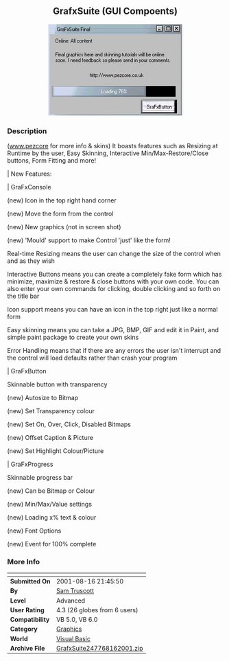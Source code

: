 ﻿<div align="center">

## GrafxSuite \(GUI Compoents\)

<img src="PIC20018161647421275.jpg">
</div>

### Description

(www.pezcore for more info & skins) It boasts features such as Resizing at Runtime by the user, Easy Skinning, Interactive Min/Max-Restore/Close buttons, Form Fitting and more!

| New Features:

| GraFxConsole

(new) Icon in the top right hand corner

(new) Move the form from the control

(new) New graphics (not in screen shot)

(new) 'Mould' support to make Control 'just' like the form!

Real-time Resizing means the user can change the size of the control when and as they wish

Interactive Buttons means you can create a completely fake form which has minimize, maximize & restore & close buttons with your own code. You can also enter your own commands for clicking, double clicking and so forth on the title bar

Icon support means you can have an icon in the top right just like a normal form

Easy skinning means you can take a JPG, BMP, GIF and edit it in Paint, and simple paint package to create your own skins

Error Handling means that if there are any errors the user isn't interrupt and the control will load defaults rather than crash your program

| GraFxButton

Skinnable button with transparency

(new) Autosize to Bitmap

(new) Set Transparency colour

(new) Set On, Over, Click, Disabled Bitmaps

(new) Offset Caption & Picture

(new) Set Highlight Colour/Picture

| GraFxProgress

Skinnable progress bar

(new) Can be Bitmap or Colour

(new) Min/Max/Value settings

(new) Loading x% text & colour

(new) Font Options

(new) Event for 100% complete
 
### More Info
 


<span>             |<span>
---                |---
**Submitted On**   |2001-08-16 21:45:50
**By**             |[Sam Truscott](https://github.com/Planet-Source-Code/PSCIndex/blob/master/ByAuthor/sam-truscott.md)
**Level**          |Advanced
**User Rating**    |4.3 (26 globes from 6 users)
**Compatibility**  |VB 5\.0, VB 6\.0
**Category**       |[Graphics](https://github.com/Planet-Source-Code/PSCIndex/blob/master/ByCategory/graphics__1-46.md)
**World**          |[Visual Basic](https://github.com/Planet-Source-Code/PSCIndex/blob/master/ByWorld/visual-basic.md)
**Archive File**   |[GrafxSuite247768162001\.zip](https://github.com/Planet-Source-Code/sam-truscott-grafxsuite-gui-compoents__1-26269/archive/master.zip)








